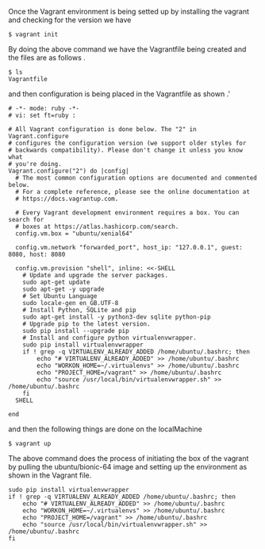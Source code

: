 Once the Vagrant environment is being setted up by installing the vagrant and checking for the version we have

```
$ vagrant init 
```

By doing the above command we have the Vagrantfile being created and the files are as follows .

```
$ ls
Vagrantfile 
```

and then configuration is being placed in the Vagrantfile as shown .'
```
# -*- mode: ruby -*-
# vi: set ft=ruby :

# All Vagrant configuration is done below. The "2" in Vagrant.configure
# configures the configuration version (we support older styles for
# backwards compatibility). Please don't change it unless you know what
# you're doing.
Vagrant.configure("2") do |config|
  # The most common configuration options are documented and commented below.
  # For a complete reference, please see the online documentation at
  # https://docs.vagrantup.com.

  # Every Vagrant development environment requires a box. You can search for
  # boxes at https://atlas.hashicorp.com/search.
  config.vm.box = "ubuntu/xenial64"

  config.vm.network "forwarded_port", host_ip: "127.0.0.1", guest: 8080, host: 8080

  config.vm.provision "shell", inline: <<-SHELL
    # Update and upgrade the server packages.
    sudo apt-get update
    sudo apt-get -y upgrade
    # Set Ubuntu Language
    sudo locale-gen en_GB.UTF-8
    # Install Python, SQLite and pip
    sudo apt-get install -y python3-dev sqlite python-pip
    # Upgrade pip to the latest version.
    sudo pip install --upgrade pip
    # Install and configure python virtualenvwrapper.
    sudo pip install virtualenvwrapper
    if ! grep -q VIRTUALENV_ALREADY_ADDED /home/ubuntu/.bashrc; then
        echo "# VIRTUALENV_ALREADY_ADDED" >> /home/ubuntu/.bashrc
        echo "WORKON_HOME=~/.virtualenvs" >> /home/ubuntu/.bashrc
        echo "PROJECT_HOME=/vagrant" >> /home/ubuntu/.bashrc
        echo "source /usr/local/bin/virtualenvwrapper.sh" >> /home/ubuntu/.bashrc
    fi
  SHELL

end
```

and then the following things are done on the localMachine
```
$ vagrant up
```

The above command does the process of initiating the box of the vagrant by pulling the ubuntu/bionic-64 image and setting up the environment as shown in the Vagrant file.
```
sudo pip install virtualenvwrapper
if ! grep -q VIRTUALENV_ALREADY_ADDED /home/ubuntu/.bashrc; then
    echo "# VIRTUALENV_ALREADY_ADDED" >> /home/ubuntu/.bashrc
    echo "WORKON_HOME=~/.virtualenvs" >> /home/ubuntu/.bashrc
    echo "PROJECT_HOME=/vagrant" >> /home/ubuntu/.bashrc
    echo "source /usr/local/bin/virtualenvwrapper.sh" >> /home/ubuntu/.bashrc
fi
```